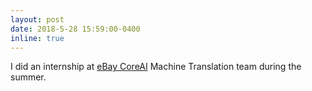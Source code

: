```yaml
---
layout: post
date: 2018-5-28 15:59:00-0400
inline: true
---
```


I did an internship at <a href="https://www.ebay.com" target="blank">eBay CoreAI</a> Machine Translation team during the summer.
